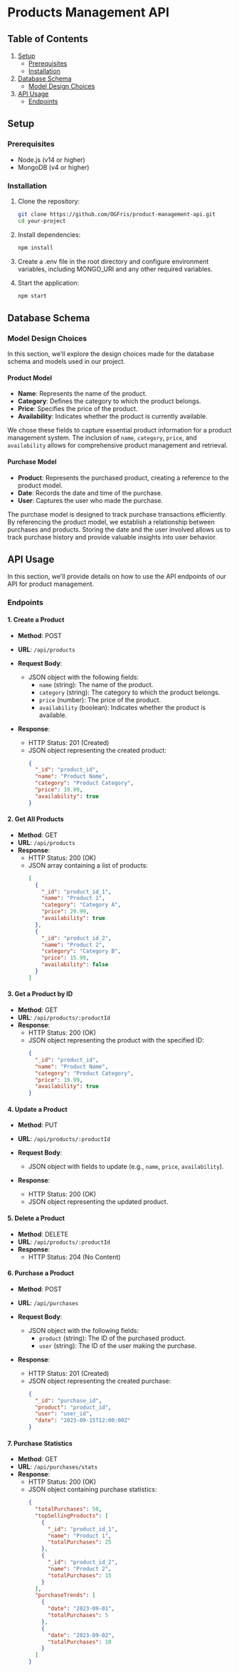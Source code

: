 # Products Management API

## Table of Contents

1. [Setup](#setup)
    - [Prerequisites](#prerequisites)
    - [Installation](#installation)
2. [Database Schema](#database-schema)
    - [Model Design Choices](#model-design-choices)
3. [API Usage](#api-usage)
    - [Endpoints](#endpoints)

## Setup

### Prerequisites

- Node.js (v14 or higher)
- MongoDB (v4 or higher)

### Installation

1. Clone the repository:

   ```bash
   git clone https://github.com/OGFris/product-management-api.git
   cd your-project
   ```

2. Install dependencies:

   ```bash
   npm install
   ```

3. Create a .env file in the root directory and configure environment variables, including MONGO_URI and any other required variables.

4. Start the application:

   ```bash
   npm start
   ```

## Database Schema

### Model Design Choices

In this section, we'll explore the design choices made for the database schema and models used in our project.

#### Product Model

- **Name**: Represents the name of the product.
- **Category**: Defines the category to which the product belongs.
- **Price**: Specifies the price of the product.
- **Availability**: Indicates whether the product is currently available.

We chose these fields to capture essential product information for a product management system. The inclusion of `name`, `category`, `price`, and `availability` allows for comprehensive product management and retrieval.

#### Purchase Model

- **Product**: Represents the purchased product, creating a reference to the product model.
- **Date**: Records the date and time of the purchase.
- **User**: Captures the user who made the purchase.

The purchase model is designed to track purchase transactions efficiently. By referencing the product model, we establish a relationship between purchases and products. Storing the date and the user involved allows us to track purchase history and provide valuable insights into user behavior.

## API Usage

In this section, we'll provide details on how to use the API endpoints of our API for product management.

### Endpoints

#### 1. Create a Product

- **Method**: POST
- **URL**: `/api/products`
- **Request Body**:
  - JSON object with the following fields:
    - `name` (string): The name of the product.
    - `category` (string): The category to which the product belongs.
    - `price` (number): The price of the product.
    - `availability` (boolean): Indicates whether the product is available.

- **Response**:
  - HTTP Status: 201 (Created)
  - JSON object representing the created product:
    ```json
    {
      "_id": "product_id",
      "name": "Product Name",
      "category": "Product Category",
      "price": 19.99,
      "availability": true
    }
    ```

#### 2. Get All Products

- **Method**: GET
- **URL**: `/api/products`
- **Response**:
  - HTTP Status: 200 (OK)
  - JSON array containing a list of products:
    ```json
    [
      {
        "_id": "product_id_1",
        "name": "Product 1",
        "category": "Category A",
        "price": 29.99,
        "availability": true
      },
      {
        "_id": "product_id_2",
        "name": "Product 2",
        "category": "Category B",
        "price": 15.99,
        "availability": false
      }
    ]
    ```

#### 3. Get a Product by ID

- **Method**: GET
- **URL**: `/api/products/:productId`
- **Response**:
  - HTTP Status: 200 (OK)
  - JSON object representing the product with the specified ID:
    ```json
    {
      "_id": "product_id",
      "name": "Product Name",
      "category": "Product Category",
      "price": 19.99,
      "availability": true
    }
    ```

#### 4. Update a Product

- **Method**: PUT
- **URL**: `/api/products/:productId`
- **Request Body**:
  - JSON object with fields to update (e.g., `name`, `price`, `availability`).

- **Response**:
  - HTTP Status: 200 (OK)
  - JSON object representing the updated product.

#### 5. Delete a Product

- **Method**: DELETE
- **URL**: `/api/products/:productId`
- **Response**:
  - HTTP Status: 204 (No Content)


#### 6. Purchase a Product

- **Method**: POST
- **URL**: `/api/purchases`
- **Request Body**:
  - JSON object with the following fields:
    - `product` (string): The ID of the purchased product.
    - `user` (string): The ID of the user making the purchase.

- **Response**:
  - HTTP Status: 201 (Created)
  - JSON object representing the created purchase:
    ```json
    {
      "_id": "purchase_id",
      "product": "product_id",
      "user": "user_id",
      "date": "2023-09-15T12:00:00Z"
    }
    ```

#### 7. Purchase Statistics

- **Method**: GET
- **URL**: `/api/purchases/stats`
- **Response**:
  - HTTP Status: 200 (OK)
  - JSON object containing purchase statistics:
    ```json
    {
      "totalPurchases": 50,
      "topSellingProducts": [
        {
          "_id": "product_id_1",
          "name": "Product 1",
          "totalPurchases": 25
        },
        {
          "_id": "product_id_2",
          "name": "Product 2",
          "totalPurchases": 15
        }
      ],
      "purchaseTrends": [
        {
          "date": "2023-09-01",
          "totalPurchases": 5
        },
        {
          "date": "2023-09-02",
          "totalPurchases": 10
        }
      ]
    }
    ```
